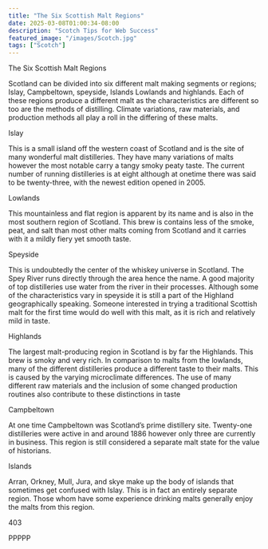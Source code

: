 ```yaml
---
title: "The Six Scottish Malt Regions"
date: 2025-03-08T01:00:34-08:00
description: "Scotch Tips for Web Success"
featured_image: "/images/Scotch.jpg"
tags: ["Scotch"]
---
```


The Six Scottish Malt Regions

Scotland can be divided into six different malt making segments or regions; Islay, Campbeltown, speyside, Islands Lowlands and highlands. Each of these regions produce a different malt as the characteristics are different so too are the methods of distilling. Climate variations, raw materials, and production methods all play a roll in the differing of these malts.

Islay

This is a small island off the western coast of Scotland and is the site of many wonderful malt distilleries. They have many variations of malts however the most notable carry a tangy smoky peaty taste. The current number of running distilleries is at eight although at onetime there was said to be twenty-three, with the newest edition opened in 2005.

Lowlands

This mountainless and flat region is apparent by its name and is also in the most southern region of Scotland. This brew is contains less of the smoke, peat, and salt than most other malts coming from Scotland and it carries with it a mildly fiery yet smooth taste.

Speyside

This is undoubtedly the center of the whiskey universe in Scotland.  The Spey River runs directly through the area hence the name. A good majority of top distilleries use water from the river in their processes. Although some of the characteristics vary in speyside it is still a part of the Highland geographically speaking. Someone interested in trying a traditional Scottish malt for the first time would do well with this malt, as it is rich and relatively mild in taste.

Highlands

The largest malt-producing region in Scotland is by far the Highlands. This brew is smoky and very rich. In comparison to malts from the lowlands, many of the different distilleries produce a different taste to their malts. This is caused by the varying microclimate differences.  The use of many different raw materials and the inclusion of some changed production routines also contribute to these distinctions in taste

Campbeltown

At one time Campbeltown was Scotland’s prime distillery site. Twenty-one distilleries were active in and around 1886 however only three are currently in business. This region is still considered a separate malt state for the value of historians.

Islands

Arran, Orkney, Mull, Jura, and skye make up the body of islands that sometimes get confused with Islay. This is in fact an entirely separate region. Those whom have some experience drinking malts generally enjoy the malts from this region.

403

PPPPP

